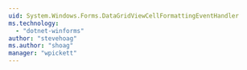 ```yaml
---
uid: System.Windows.Forms.DataGridViewCellFormattingEventHandler
ms.technology: 
  - "dotnet-winforms"
author: "stevehoag"
ms.author: "shoag"
manager: "wpickett"
---
```

